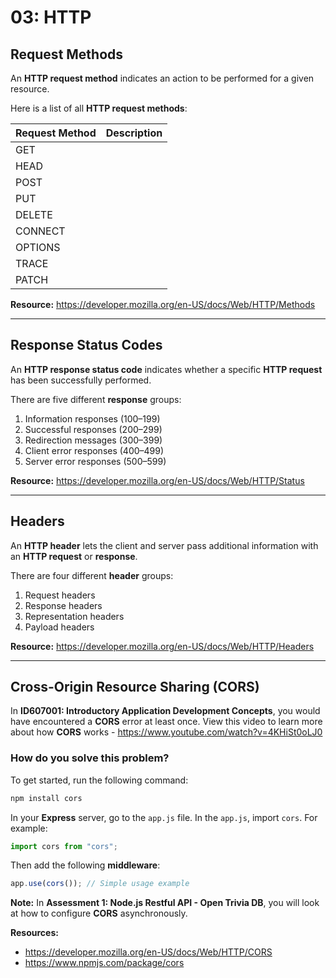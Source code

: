 # 03: HTTP

## Request Methods

An **HTTP request method** indicates an action to be performed for a given resource.

Here is a list of all **HTTP request methods**:

| Request Method | Description |
| -------------- | ----------- |
| GET            |             |
| HEAD           |             |
| POST           |             |
| PUT            |             |
| DELETE         |             |
| CONNECT        |             |
| OPTIONS        |             |
| TRACE          |             |
| PATCH          |             |

**Resource:** <https://developer.mozilla.org/en-US/docs/Web/HTTP/Methods>

---

## Response Status Codes

An **HTTP response status code** indicates whether a specific **HTTP request** has been successfully performed.

There are five different **response** groups:

1. Information responses (100–199)
2. Successful responses (200–299)
3. Redirection messages (300–399)
4. Client error responses (400–499)
5. Server error responses (500–599)

**Resource:** <https://developer.mozilla.org/en-US/docs/Web/HTTP/Status>

---

## Headers

An **HTTP header** lets the client and server pass additional information with an **HTTP request** or **response**.

There are four different **header** groups:

1. Request headers
2. Response headers
3. Representation headers
4. Payload headers

**Resource:** <https://developer.mozilla.org/en-US/docs/Web/HTTP/Headers>

---

## Cross-Origin Resource Sharing (CORS)

In **ID607001: Introductory Application Development Concepts**, you would have encountered a **CORS** error at least once. View this video to learn more about how **CORS** works - <https://www.youtube.com/watch?v=4KHiSt0oLJ0>

### How do you solve this problem?

To get started, run the following command:

```bash
npm install cors
```

In your **Express** server, go to the `app.js` file. In the `app.js`, import `cors`. For example:

```js
import cors from "cors";
```

Then add the following **middleware**:

```js
app.use(cors()); // Simple usage example
```

**Note:** In **Assessment 1: Node.js Restful API - Open Trivia DB**, you will look at how to configure **CORS** asynchronously. 

**Resources:**

- <https://developer.mozilla.org/en-US/docs/Web/HTTP/CORS>
- <https://www.npmjs.com/package/cors>
